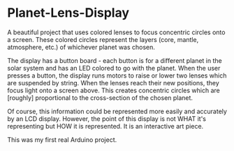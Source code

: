 # Planet-Lens-Display
A beautiful project that uses colored lenses to focus concentric circles onto a screen.  These colored circles represent the layers (core, mantle, atmosphere, etc.) of whichever planet was chosen.

The display has a button board - each button is for a different planet in the solar system and has an LED colored to go with the planet.  When the user presses a button, the display runs motors to raise or lower two lenses which are suspended by string.  When the lenses reach their new positions, they focus light onto a screen above.  This creates concentric circles which are [roughly] proportional to the cross-section of the chosen planet.

Of course, this information could be represented more easily and accurately by an LCD display.  However, the point of this display is not WHAT it's representing but HOW it is represented.  It is an interactive art piece.

This was my first real Arduino project.
